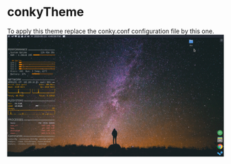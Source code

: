 # conkyTheme
To apply this theme replace the conky.conf configuration file by this one.
![Test Image 1](Screenshot-desktop.png)
